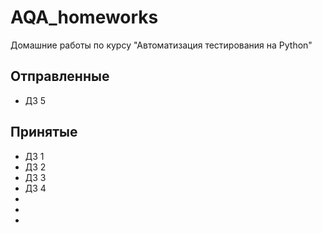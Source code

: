 # AQA_homeworks
Домашние работы по курсу "Автоматизация тестирования на Python"

## Отправленные
- ДЗ 5

## Принятые

- ДЗ 1
- ДЗ 2
- ДЗ 3
- ДЗ 4
- 
- 
- 
